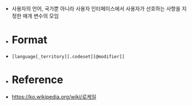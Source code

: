 - 사용자의 언어, 국가뿐 아니라 사용자 인터페이스에서 사용자가 선호하는 사항을 지정한 매개 변수의 모임
- # Format
- `[language[_territory][.codeset][@modifier]]`
- # Reference
- https://ko.wikipedia.org/wiki/로케일